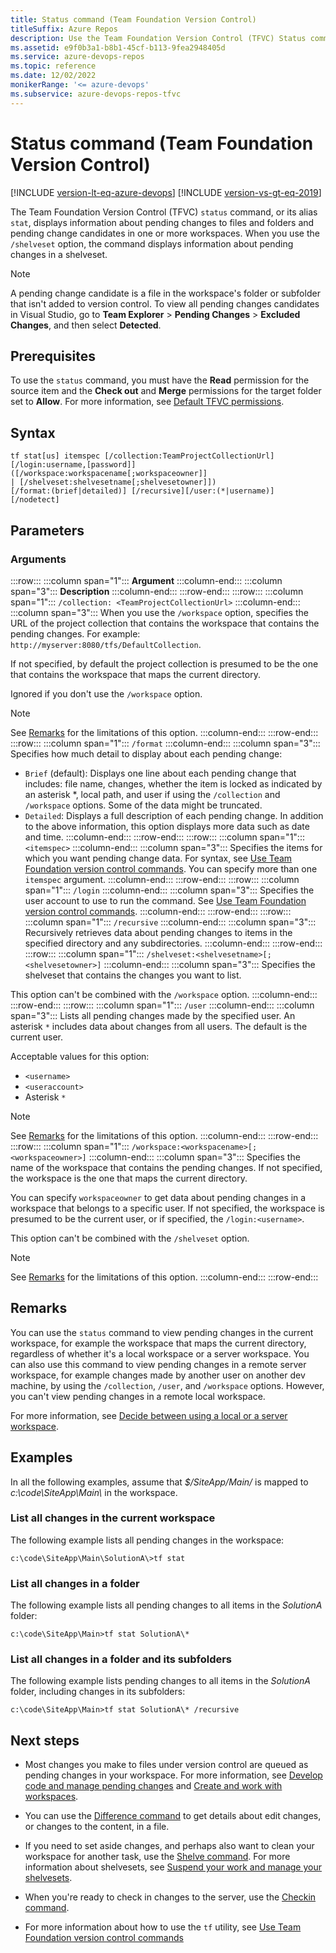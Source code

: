 ```yaml
---
title: Status command (Team Foundation Version Control)
titleSuffix: Azure Repos
description: Use the Team Foundation Version Control (TFVC) Status command to display information about pending changes and pending change candidates.
ms.assetid: e9f0b3a1-b8b1-45cf-b113-9fea2948405d
ms.service: azure-devops-repos
ms.topic: reference
ms.date: 12/02/2022
monikerRange: '<= azure-devops'
ms.subservice: azure-devops-repos-tfvc
---
```



# Status command (Team Foundation Version Control)

[!INCLUDE [version-lt-eq-azure-devops](../../includes/version-lt-eq-azure-devops.md)]
[!INCLUDE [version-vs-gt-eq-2019](../../includes/version-vs-gt-eq-2019.md)]


The Team Foundation Version Control (TFVC) `status` command, or its alias `stat`, displays information about pending changes to files and folders and pending change candidates in one or more workspaces. When you use the `/shelveset` option, the command displays information about pending changes in a shelveset.

> [!NOTE]
> A pending change candidate is a file in the workspace's folder or subfolder that isn't added to version control. To view all pending changes candidates in Visual Studio, go to **Team Explorer** > **Pending Changes** > **Excluded Changes**, and then select **Detected**.


## Prerequisites

To use the `status` command, you must have the **Read** permission for the source item and the **Check out** and **Merge** permissions for the target folder set to **Allow**. For more information, see  [Default TFVC permissions](../../organizations/security/default-tfvc-permissions.md).

## Syntax

```
tf stat[us] itemspec [/collection:TeamProjectCollectionUrl]
[/login:username,[password]]
([/workspace:workspacename[;workspaceowner]] 
| [/shelveset:shelvesetname[;shelvesetowner]])
[/format:(brief|detailed)] [/recursive][/user:(*|username)]
[/nodetect]
```

## Parameters

### Arguments

:::row:::
   :::column span="1":::
   **Argument**
   :::column-end:::
   :::column span="3":::
   **Description**
   :::column-end:::
:::row-end:::
:::row:::
   :::column span="1":::
   `/collection: <TeamProjectCollectionUrl>`
   :::column-end:::
   :::column span="3":::
   When you use the `/workspace` option, specifies the URL of the project collection that contains the workspace that contains the pending changes. For example: `http://myserver:8080/tfs/DefaultCollection`.

   If not specified, by default the project collection is presumed to be the one that contains the workspace that maps the current directory.

   Ignored if you don't use the `/workspace` option.

   > [!Note]  
   > See [Remarks](#remarks) for the limitations of this option.
  :::column-end:::
:::row-end:::
:::row:::
   :::column span="1":::
   `/format`
   :::column-end:::
   :::column span="3":::
   Specifies how much detail to display about each pending change:
   - `Brief` (default): Displays one line about each pending change that includes: file name, changes, whether the item is locked as indicated by an asterisk \*, local path, and user if using the `/collection` and `/workspace` options. Some of the data might be truncated.
   - `Detailed`: Displays a full description of each pending change. In addition to the above information, this option displays more data such as date and time.
   :::column-end:::
:::row-end:::
:::row:::
   :::column span="1":::
   `<itemspec>`
   :::column-end:::
   :::column span="3":::
   Specifies the items for which you want pending change data. For syntax, see [Use Team Foundation version control commands](use-team-foundation-version-control-commands.md). You can specify more than one `itemspec` argument.
   :::column-end:::
:::row-end:::
:::row:::
   :::column span="1":::
   `/login`
   :::column-end:::
   :::column span="3":::
   Specifies the user account to use to run the command. See [Use Team Foundation version control commands](use-team-foundation-version-control-commands.md).
   :::column-end:::
:::row-end:::
:::row:::
   :::column span="1":::
   `/recursive`
   :::column-end:::
   :::column span="3":::
   Recursively retrieves data about pending changes to items in the specified directory and any subdirectories.
   :::column-end:::
:::row-end:::
:::row:::
   :::column span="1":::
   `/shelveset:<shelvesetname>[;<shelvesetowner>]`
   :::column-end:::
   :::column span="3":::
   Specifies the shelveset that contains the changes you want to list.

   This option can't be combined with the `/workspace` option.
   :::column-end:::
:::row-end:::
:::row:::
   :::column span="1":::
   `/user`
   :::column-end:::
   :::column span="3":::
   Lists all pending changes made by the specified user. An asterisk `*` includes data about changes from all users. The default is the current user.

   Acceptable values for this option:
   - `<username>`
   - `<useraccount>`
   - Asterisk `*`
   
   > [!Note]  
   > See [Remarks](#remarks) for the limitations of this option.
  :::column-end:::
:::row-end:::
:::row:::
   :::column span="1":::
   `/workspace:<workspacename>[;<workspaceowner>]`
   :::column-end:::
   :::column span="3":::
   Specifies the name of the workspace that contains the pending changes. If not specified, the workspace is the one that maps the current directory.

   You can specify `workspaceowner` to get data about pending changes in a workspace that belongs to a specific user. If not specified, the workspace is presumed to be the current user, or if specified, the `/login:<username>`.

   This option can't be combined with the `/shelveset` option.
   
   > [!Note]  
   > See [Remarks](#remarks) for the limitations of this option.
  :::column-end:::
:::row-end:::

## Remarks

You can use the `status` command to view pending changes in the current workspace, for example the workspace that maps the current directory, regardless of whether it's a local workspace or a server workspace. You can also use this command to view pending changes in a remote server workspace, for example changes made by another user on another dev machine, by using the `/collection`, `/user`, and `/workspace` options. However, you can't view pending changes in a remote local workspace.

For more information, see [Decide between using a local or a server workspace](decide-between-using-local-server-workspace.md).

## Examples

In all the following examples, assume that *$/SiteApp/Main/* is mapped to *c:\\code\\SiteApp\\Main\\* in the workspace.

### List all changes in the current workspace

The following example lists all pending changes in the workspace:
```
c:\code\SiteApp\Main\SolutionA\>tf stat
```


### List all changes in a folder

The following example lists all pending changes to all items in the *SolutionA* folder:

```
c:\code\SiteApp\Main>tf stat SolutionA\*
```

### List all changes in a folder and its subfolders

The following example lists pending changes to all items in the *SolutionA* folder, including changes in its subfolders:

```
c:\code\SiteApp\Main>tf stat SolutionA\* /recursive
```

## Next steps

- Most changes you make to files under version control are queued as pending changes in your workspace. For more information, see [Develop code and manage pending changes](develop-code-manage-pending-changes.md) and [Create and work with workspaces](create-work-workspaces.md).

- You can use the [Difference command](difference-command.md) to get details about edit changes, or changes to the content, in a file.

- If you need to set aside changes, and perhaps also want to clean your workspace for another task, use the [Shelve command](shelve-command.md). For more information about shelvesets, see [Suspend your work and manage your shelvesets](suspend-your-work-manage-your-shelvesets.md).

- When you're ready to check in changes to the server, use the [Checkin command](checkin-command.md).

- For more information about how to use the `tf` utility, see [Use Team Foundation version control commands](use-team-foundation-version-control-commands.md)
